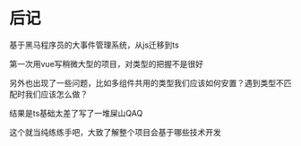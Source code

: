 # 后记

基于黑马程序员的大事件管理系统，从js迁移到ts

第一次用vue写稍微大型的项目，对类型的把握不是很好

另外也出现了一些问题，比如多组件共用的类型我们应该如何安置？遇到类型不匹配时我们应该怎么做？

结果是ts基础太差了写了一堆屎山QAQ

这个就当纯练练手吧，大致了解整个项目会基于哪些技术开发
